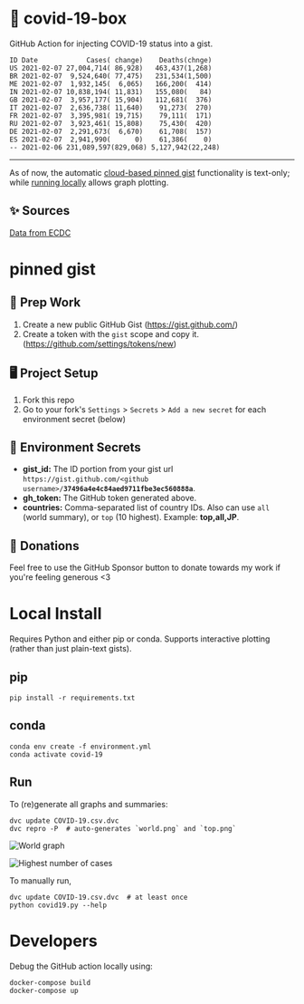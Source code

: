 # 🏥 covid-19-box

GitHub Action for injecting COVID-19 status into a gist.

```
ID Date            Cases( change)    Deaths(chnge)
US 2021-02-07 27,004,714( 86,928)   463,437(1,268)
BR 2021-02-07  9,524,640( 77,475)   231,534(1,500)
ME 2021-02-07  1,932,145(  6,065)   166,200(  414)
IN 2021-02-07 10,838,194( 11,831)   155,080(   84)
GB 2021-02-07  3,957,177( 15,904)   112,681(  376)
IT 2021-02-07  2,636,738( 11,640)    91,273(  270)
FR 2021-02-07  3,395,981( 19,715)    79,111(  171)
RU 2021-02-07  3,923,461( 15,808)    75,430(  420)
DE 2021-02-07  2,291,673(  6,670)    61,708(  157)
ES 2021-02-07  2,941,990(      0)    61,386(    0)
-- 2021-02-06 231,089,597(829,068) 5,127,942(22,248)
```

---

As of now, the automatic [cloud-based pinned gist](#pinned-gist) functionality is text-only;
while [running locally](#local-install) allows graph plotting.

## ✨ Sources

[Data from ECDC](https://www.ecdc.europa.eu/en/publications-data/download-todays-data-geographic-distribution-covid-19-cases-worldwide)

# pinned gist

## 🎒 Prep Work
1. Create a new public GitHub Gist (https://gist.github.com/)
1. Create a token with the `gist` scope and copy it. (https://github.com/settings/tokens/new)

## 🖥 Project Setup
1. Fork this repo
1. Go to your fork's `Settings` > `Secrets` > `Add a new secret` for each environment secret (below)

## 🤫 Environment Secrets
- **gist_id:** The ID portion from your gist url `https://gist.github.com/<github username>/`**`37496a4e4c84aed9711fbe3ec560888a`**.
- **gh_token:** The GitHub token generated above.
- **countries:** Comma-separated list of country IDs. Also can use `all` (world summary), or `top` (10 highest). Example: **top,all,JP**.

## 💸 Donations

Feel free to use the GitHub Sponsor button to donate towards my work if you're feeling generous <3

# Local Install

Requires Python and either pip or conda. Supports interactive plotting (rather than just plain-text gists).

## pip

```
pip install -r requirements.txt
```

## conda

```
conda env create -f environment.yml
conda activate covid-19
```

## Run

To (re)generate all graphs and summaries:

```
dvc update COVID-19.csv.dvc
dvc repro -P  # auto-generates `world.png` and `top.png`
```

![World graph](world.png)

![Highest number of cases](top.png)

To manually run,

```
dvc update COVID-19.csv.dvc  # at least once
python covid19.py --help
```

# Developers

Debug the GitHub action locally using:

```
docker-compose build
docker-compose up
```
